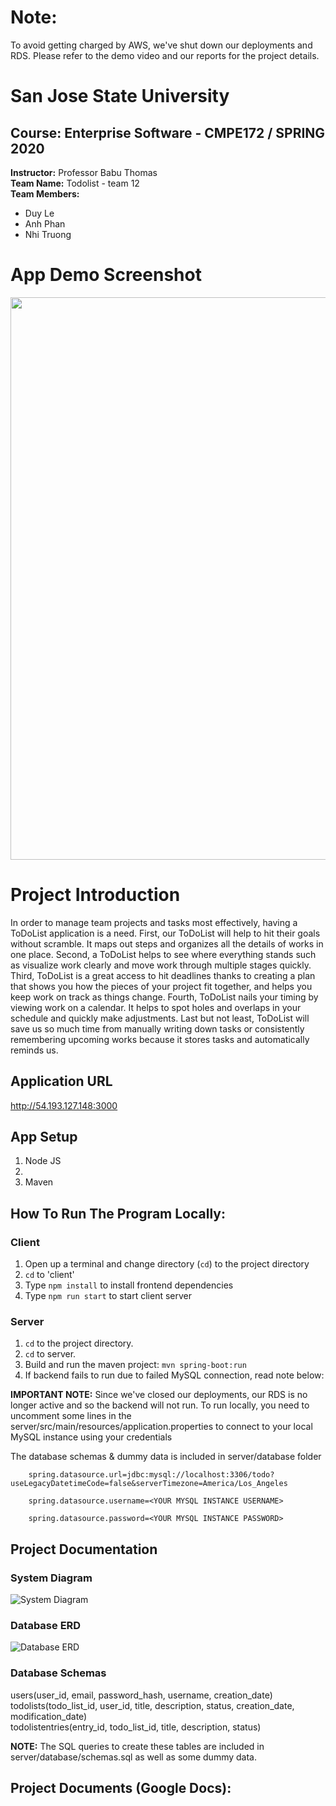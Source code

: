 # **Note:**

To avoid getting charged by AWS, we've shut down our deployments and RDS. Please refer to the demo video and our reports for the project details.

# **San Jose State University**

## **Course:** Enterprise Software - CMPE172 / SPRING 2020

**Instructor:** Professor Babu Thomas <br />
**Team Name:** Todolist - team 12 <br />
**Team Members:**

- Duy Le
- Anh Phan
- Nhi Truong

# App Demo Screenshot
<img src="https://user-images.githubusercontent.com/28032881/100589723-52348400-32a8-11eb-95ad-4962c1c5bbf9.png" width=900>

# Project Introduction
In order to manage team projects and tasks most effectively, having a ToDoList application is a need. First, our ToDoList will help to hit their goals without scramble. It maps out steps and organizes all the details of works in one place. Second, a ToDoList helps to see where everything stands such as visualize work clearly and move work through multiple stages quickly. Third, ToDoList is a great access to hit deadlines thanks to creating a plan that shows you how the pieces of your project fit together, and helps you keep work on track as things change. Fourth, ToDoList nails your timing by viewing work on a calendar. It helps to spot holes and overlaps in your schedule and quickly make adjustments. Last but not least, ToDoList will save us so much time from manually writing down tasks or consistently remembering upcoming works because it stores tasks and automatically reminds us.

## Application URL

 http://54.193.127.148:3000

## App Setup

1. Node JS 
2. 
3. Maven

## How To Run The Program Locally:


### Client

1. Open up a terminal and change directory (`cd`) to the project directory
2. `cd` to 'client'
3. Type `npm install` to install frontend dependencies
4. Type `npm run start` to start client server

### Server

1. `cd` to the project directory.
2. `cd` to server.
3. Build and run the maven project: `mvn spring-boot:run`
4. If backend fails to run due to failed MySQL connection, read note below:

**IMPORTANT NOTE:** Since we've closed our deployments, our RDS is no longer active and so the backend will not run. To run locally, you need to uncomment some lines in the server/src/main/resources/application.properties to connect to your local MySQL instance using your credentials

The database schemas & dummy data is included in server/database folder

```
    spring.datasource.url=jdbc:mysql://localhost:3306/todo?useLegacyDatetimeCode=false&serverTimezone=America/Los_Angeles

    spring.datasource.username=<YOUR MYSQL INSTANCE USERNAME>

    spring.datasource.password=<YOUR MYSQL INSTANCE PASSWORD>
```

## Project Documentation

### System Diagram

![System Diagram](documentation/System%20Diagram.png)

### Database ERD

![Database ERD](documentation/ERD.png)

### Database Schemas

users(user_id, email, password_hash, username, creation_date) <br/>
todolists(todo_list_id, user_id, title, description, status, creation_date, modification_date) <br/>
todolistentries(entry_id, todo_list_id, title, description, status)

**NOTE:** The SQL queries to create these tables are included in server/database/schemas.sql as well as some dummy data.



## Project Documents (Google Docs):

